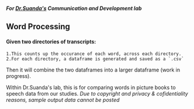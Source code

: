 #### _For [Dr.Suanda's](https://psych.uconn.edu/faculty/umay-suanda/) Communication and Development lab_

## Word Processing

#### Given two directories of transcripts:
    1.This counts up the occurance of each word, across each directory.
    2.For each directory, a dataframe is generated and saved as a `.csv`

Then it will combine the two dataframes into a larger dataframe (work in progress).

Within Dr.Suanda's lab, this is for comparing words in picture books to speech data from our studies.
_Due to copyright and privacy & cofidentiality reasons, sample output data cannot be posted_
